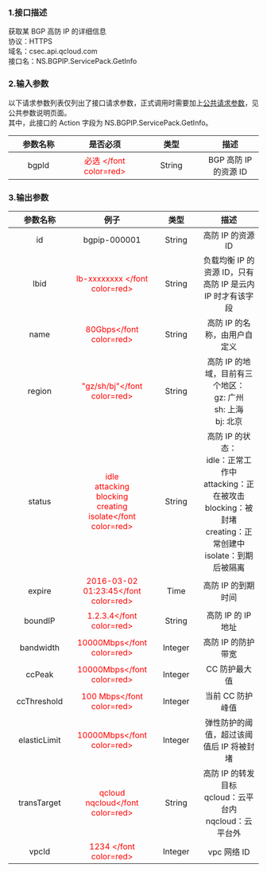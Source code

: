 <style rel="stylesheet">
table th:nth-of-type(1){
width:200px;
}</style>
<style rel="stylesheet">
table th:nth-of-type(2){
width:200px;
}</style>
<style rel="stylesheet">
table th:nth-of-type(3){
width:200px;
}</style>
<style rel="stylesheet">
table th:nth-of-type(4){
width:200px;
}</style>
<style rel="stylesheet">
table tr:hover {
background: #efefef; 
</style>
### 1.接口描述
获取某 BGP 高防 IP 的详细信息 
<br> 协议：HTTPS
<br> 域名：csec.api.qcloud.com
<br> 接口名：NS.BGPIP.ServicePack.GetInfo

### 2.输入参数
以下请求参数列表仅列出了接口请求参数，正式调用时需要加上[公共请求参数](http://tcecqpoc.fsphere.cn/document/product/295/7279)，见公共参数说明页面。
<br> 其中，此接口的 Action 字段为 NS.BGPIP.ServicePack.GetInfo。

| 参数名称 | 是否必须 | 类型 | 描述 |
|:---------:|:---------:|:---------:|:---------:|
| bgpId| <font color=red> 必选 </font color=red> | String | BGP 高防 IP 的资源 ID |

### 3.输出参数
| 参数名称 | 例子 | 类型 | 描述 |
|:---------:|:---------:|:---------:|:---------:|
| id |bgpip-000001| String | 高防 IP 的资源 ID |
| lbid|<font color=red> lb-xxxxxxxx </font color=red>| String | 负载均衡 IP 的资源 ID，只有高防 IP 是云内 IP 时才有该字段 |
|name|<font color=red> 80Gbps</font color=red>| String | 高防 IP 的名称，由用户自定义 |
|region|<font color=red> "gz/sh/bj"</font color=red>| String | 高防 IP 的地域，目前有三个地区：<br>gz: 广州<br>sh: 上海<br>bj: 北京 |
|status|<font color=red>idle<br>attacking<br>blocking<br>creating<br>isolate</font color=red>| String | 高防 IP 的状态：<br>idle：正常工作中<br>attacking：正在被攻击<br>blocking：被封堵<br>creating：正常创建中<br>isolate：到期后被隔离|
|expire|<font color=red> 2016-03-02<br>01:23:45</font color=red>| Time | 高防 IP 的到期时间|
|boundIP|<font color=red> 1.2.3.4</font color=red>| String | 高防 IP 的 IP 地址 |
|bandwidth|<font color=red> 10000Mbps</font color=red>| Integer | 高防 IP 的防护带宽 |
|ccPeak|<font color=red> 10000Mbps</font color=red>| Integer | CC 防护最大值 |
|ccThreshold|<font color=red> 100 Mbps</font color=red>| Integer | 当前 CC 防护峰值 |
|elasticLimit|<font color=red> 10000Mbps</font color=red>| Integer | 弹性防护的阈值，超过该阈值后 IP 将被封堵 |
|transTarget|<font color=red> qcloud<br>nqcloud</font color=red>| String | 高防 IP 的转发目标<br>qcloud：云平台内<br>nqcloud：云平台外 |
|vpcId|<font color=red> 1234 </font color=red>| Integer | vpc 网络 ID |
